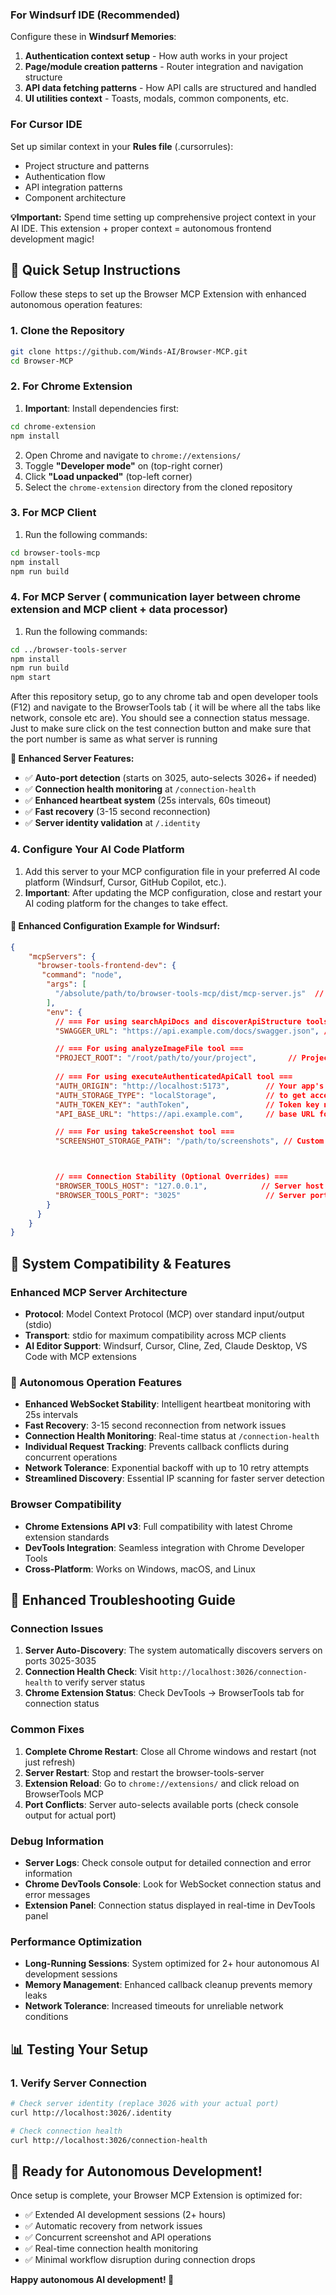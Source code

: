 ### For Windsurf IDE (Recommended)
Configure these in **Windsurf Memories**:
1. **Authentication context setup** - How auth works in your project
2. **Page/module creation patterns** - Router integration and navigation structure  
3. **API data fetching patterns** - How API calls are structured and handled
4. **UI utilities context** - Toasts, modals, common components, etc.

### For Cursor IDE
Set up similar context in your **Rules file** (.cursorrules):
- Project structure and patterns
- Authentication flow
- API integration patterns  
- Component architecture

**💡Important:** Spend time setting up comprehensive project context in your AI IDE. This extension + proper context = autonomous frontend development magic!

## 🚀 Quick Setup Instructions

Follow these steps to set up the Browser MCP Extension with enhanced autonomous operation features:

### 1. Clone the Repository

```bash
git clone https://github.com/Winds-AI/Browser-MCP.git
cd Browser-MCP
```

### 2. For Chrome Extension

1. **Important**: Install dependencies first:
  ```bash
  cd chrome-extension
  npm install
  ```
2. Open Chrome and navigate to `chrome://extensions/`
3. Toggle **"Developer mode"** on (top-right corner)
4. Click **"Load unpacked"** (top-left corner)  
5. Select the `chrome-extension` directory from the cloned repository

### 3. For MCP Client

1. Run the following commands:
```bash
cd browser-tools-mcp
npm install
npm run build
```

### 4. For MCP Server ( communication layer between chrome extension and MCP client + data processor)

1. Run the following commands:
```bash
cd ../browser-tools-server
npm install  
npm run build
npm start
```

After this repository setup, go to any chrome tab and open developer tools (F12) and navigate to the BrowserTools tab ( it will be where all the tabs like network, console etc are). You should see a connection status message. Just to make sure click on the test connection button and make sure that the port number is same as what server is running

**🎯 Enhanced Server Features:**
- ✅ **Auto-port detection** (starts on 3025, auto-selects 3026+ if needed)
- ✅ **Connection health monitoring** at `/connection-health`
- ✅ **Enhanced heartbeat system** (25s intervals, 60s timeout)
- ✅ **Fast recovery** (3-15 second reconnection)
- ✅ **Server identity validation** at `/.identity`

### 4. Configure Your AI Code Platform

1. Add this server to your MCP configuration file in your preferred AI code platform (Windsurf, Cursor, GitHub Copilot, etc.).
2. **Important**: After updating the MCP configuration, close and restart your AI coding platform for the changes to take effect.

#### 🎯 Enhanced Configuration Example for Windsurf:

```json
{
    "mcpServers": {
      "browser-tools-frontend-dev": {
       "command": "node", 
        "args": [
          "/absolute/path/to/browser-tools-mcp/dist/mcp-server.js"  // copy the path from where mcp-server.js is located in the repo
        ],
        "env": {
          // === For using searchApiDocs and discoverApiStructure tools ===
          "SWAGGER_URL": "https://api.example.com/docs/swagger.json", // OpenAPI/Swagger JSON URL

          // === For using analyzeImageFile tool ===
          "PROJECT_ROOT": "/root/path/to/your/project",       // Project root for file operations
          
          // === For using executeAuthenticatedApiCall tool ===
          "AUTH_ORIGIN": "http://localhost:5173",        // Your app's localhost URL
          "AUTH_STORAGE_TYPE": "localStorage",           // to get access token from cookie/localStorage/sessionStorage 
          "AUTH_TOKEN_KEY": "authToken",                 // Token key name in storage
          "API_BASE_URL": "https://api.example.com",     // base URL for calling API

          // === For using takeScreenshot tool ===
          "SCREENSHOT_STORAGE_PATH": "/path/to/screenshots", // Custom screenshot directory where screenshots will be saved in an organized directories



          // === Connection Stability (Optional Overrides) ===
          "BROWSER_TOOLS_HOST": "127.0.0.1",            // Server host override
          "BROWSER_TOOLS_PORT": "3025"                   // Server port override
        }
      }
    }
}
```

## 🔧 System Compatibility & Features

### Enhanced MCP Server Architecture
- **Protocol**: Model Context Protocol (MCP) over standard input/output (stdio)
- **Transport**: stdio for maximum compatibility across MCP clients
- **AI Editor Support**: Windsurf, Cursor, Cline, Zed, Claude Desktop, VS Code with MCP extensions

### 🚀 Autonomous Operation Features
- **Enhanced WebSocket Stability**: Intelligent heartbeat monitoring with 25s intervals
- **Fast Recovery**: 3-15 second reconnection from network issues
- **Connection Health Monitoring**: Real-time status at `/connection-health`
- **Individual Request Tracking**: Prevents callback conflicts during concurrent operations
- **Network Tolerance**: Exponential backoff with up to 10 retry attempts
- **Streamlined Discovery**: Essential IP scanning for faster server detection

### Browser Compatibility
- **Chrome Extensions API v3**: Full compatibility with latest Chrome extension standards
- **DevTools Integration**: Seamless integration with Chrome Developer Tools
- **Cross-Platform**: Works on Windows, macOS, and Linux

## 🚨 Enhanced Troubleshooting Guide

### Connection Issues
1. **Server Auto-Discovery**: The system automatically discovers servers on ports 3025-3035
2. **Connection Health Check**: Visit `http://localhost:3026/connection-health` to verify server status
3. **Chrome Extension Status**: Check DevTools → BrowserTools tab for connection status

### Common Fixes
1. **Complete Chrome Restart**: Close all Chrome windows and restart (not just refresh)
2. **Server Restart**: Stop and restart the browser-tools-server
3. **Extension Reload**: Go to `chrome://extensions/` and click reload on BrowserTools MCP
4. **Port Conflicts**: Server auto-selects available ports (check console output for actual port)

### Debug Information
- **Server Logs**: Check console output for detailed connection and error information  
- **Chrome DevTools Console**: Look for WebSocket connection status and error messages
- **Extension Panel**: Connection status displayed in real-time in DevTools panel

### Performance Optimization
- **Long-Running Sessions**: System optimized for 2+ hour autonomous AI development sessions
- **Memory Management**: Enhanced callback cleanup prevents memory leaks
- **Network Tolerance**: Increased timeouts for unreliable network conditions

## 📊 Testing Your Setup

### 1. Verify Server Connection
```bash
# Check server identity (replace 3026 with your actual port)
curl http://localhost:3026/.identity

# Check connection health
curl http://localhost:3026/connection-health
```

## 🎯 Ready for Autonomous Development!

Once setup is complete, your Browser MCP Extension is optimized for:
- ✅ Extended AI development sessions (2+ hours)
- ✅ Automatic recovery from network issues  
- ✅ Concurrent screenshot and API operations
- ✅ Real-time connection health monitoring
- ✅ Minimal workflow disruption during connection drops

**Happy autonomous AI development! 🚀**
